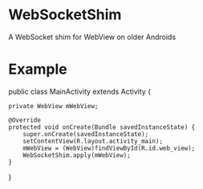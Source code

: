 WebSocketShim
=============

A WebSocket shim for WebView on older Androids

Example
=======

public class MainActivity extends Activity {

    private WebView mWebView;

    @Override
    protected void onCreate(Bundle savedInstanceState) {
        super.onCreate(savedInstanceState);
        setContentView(R.layout.activity_main);
        mWebView = (WebView)findViewById(R.id.web_view);
        WebSocketShim.apply(mWebView);
    }
}


